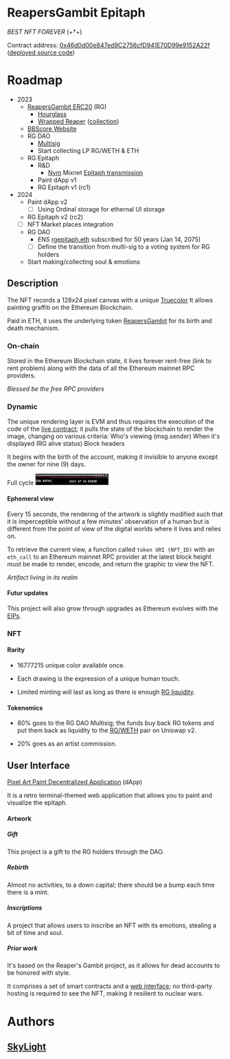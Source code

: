 # ReapersGambit Epitaph

 _BEST NFT FOREVER_ (+†+)

Contract address: [0x46d0d00e847ed9C2756cfD941E70D99e9152A22f](https://etherscan.io/address/0x46d0d00e847ed9c2756cfd941e70d99e9152a22f) ([deployed source code](https://vscode.blockscan.com/ethereum/0x46d0d00e847ed9c2756cfd941e70d99e9152a22f))

# Roadmap
 - 2023
   - [ReapersGambit ERC20](https://reapersgambit.com/) (RG)
     - [Hourglass](https://twitter.com/figure31_/status/1652557541706981376)
     - [Wrapped Reaper](https://immortality.reapersgambit.com/) ([collection](https://opensea.io/collection/wrapped-reaper))
   - [BBScore Website](https://bb.reapersgambit.com/)
   - RG DAO
     - [Multisig](https://dappradar.com/hub/wallet/eth/0x89261878977b5a01c4fd78fc11566abe31bbc14e)
     - Start collecting LP RG/WETH & ETH
   - RG Epitaph
     - R&D
       - [Nym](https://nymtech.net/) Mixnet [Epitaph transmission](https://github.com/Magicking/37c3-rg-epitaph-nym-service)
     - Paint dApp v1
     - RG Epitaph v1 (rc1)
 - 2024
   - Paint dApp v2
     - [ ] Using Ordinal storage for ethernal UI storage
   - RG Epitaph v2 (rc2)
   - [ ] NFT Market places integration
   - RG DAO
     - ENS [rgepitaph.eth](https://app.ens.domains/rgepitaph.eth) subscribed for 50 years (Jan 14, 2075)
     - [ ] Define the transition from multi-sig to a voting system for RG holders
   - Start making/collecting soul & emotions

## Description

The NFT records a 128x24 pixel canvas with a unique [Truecolor](https://en.wikipedia.org/wiki/Color_depth#True_color_(24-bit))
It allows painting graffiti on the Ethereum Blockchain.

Paid in ETH, it uses the underlying token [ReapersGambit](https://reapersgambit.com/) for its birth and death mechanism.

### On-chain

Stored in the Ethereum Blockchain state, it lives forever rent-free (link to rent problem) along with the data of all the Ethereum mainnet RPC providers.

_Blessed be the free RPC providers_

### Dynamic

The unique rendering layer is EVM and thus requires the execution of the code of the [live contract](https://vscode.blockscan.com/ethereum/0x46d0d00e847ed9c2756cfd941e70d99e9152a22f); it pulls the state of the blockchain to render the image, changing on various criteria:
Who's viewing (msg.sender)
When it's displayed (RG alive status)
Block headers

It begins with the birth of the account, making it invisible to anyone except the owner for nine (9) days.

Full cycle ![](./docs/life.gif)

#### Ephemeral view

Every 15 seconds, the rendering of the artwork is slightly modified such that it is imperceptible without a few minutes' observation of a human but is different from the point of view of the digital worlds where it lives and relies on.

To retrieve the current view, a function called `token URI (NFT_ID)` with an `eth_call` to an Ethereum mainnet RPC provider at the latest block height must be made to render, encode, and return the graphic to view the NFT.

_Artifact living in its realm_

#### Futur updates

This project will also grow through upgrades as Ethereum evolves with the [EIPs](https://eips.ethereum.org/).

### NFT

#### Rarity
 - 16777215 unique color available once.

 - Each drawing is the expression of a unique human touch.

 - Limited minting will last as long as there is enough [RG liquidity](https://v2.info.uniswap.org/pair/0x8ab0ff3106bf37b2db685aafd458baee2128d648).

#### Tokenomics

 - 80% goes to the RG DAO Multisig; the funds buy back RG tokens and put them back as liquidity to the [RG/WETH](https://v2.info.uniswap.org/pair/0x8ab0ff3106bf37b2db685aafd458baee2128d648) pair on Uniswap v2.

 - 20% goes as an artist commission.

## User Interface

 [Pixel Art Paint Decentralized Application](https://github.com/Magicking/nft-epitaph-front) (dApp)

 It is a retro terminal-themed web application that allows you to paint and visualize the epitaph.

#### Artwork

##### Gift

This project is a gift to the RG holders through the DAO.

##### Rebirth

Almost no activities, to a down capital; there should be a bump each time there is a mint.

##### Inscriptions

A project that allows users to inscribe an NFT with its emotions, stealing a bit of time and soul.

##### Prior work

It's based on the Reaper's Gambit project, as it allows for dead accounts to be honored with style.

It comprises a set of smart contracts and a [web interface](https://github.com/Magicking/nft-epitaph-front); no third-party hosting is required to see the NFT, making it resilient to nuclear wars.

# Authors
## [SkyLight](https://sky-light-sl.com/)
